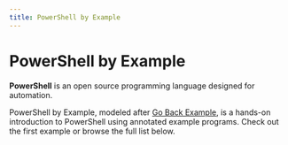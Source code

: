 ```yaml
---
title: PowerShell by Example
---
```


# PowerShell by Example

**PowerShell** is an open source programming language designed for automation.

PowerShell by Example, modeled after [Go Back Example](https://gobyexample.com/), is a hands-on introduction to PowerShell using annotated example programs. Check out the first example or browse the full list below.

